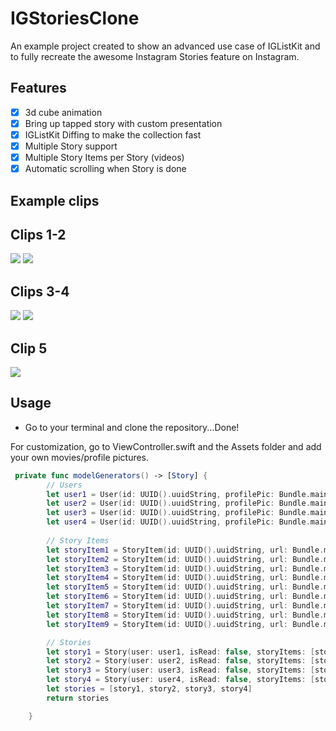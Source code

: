 # IGStoriesClone
An example project created to show an advanced use case of IGListKit and to fully recreate the awesome Instagram Stories feature on Instagram.


## Features

- [x] 3d cube animation
- [x] Bring up tapped story with custom presentation
- [x] IGListKit Diffing to make the collection fast
- [x] Multiple Story support
- [x] Multiple Story Items per Story (videos)
- [x] Automatic scrolling when Story is done

## Example clips

## Clips 1-2

<p>
  <img src = "https://github.com/jboo1212/IGStoriesClone/blob/master/igstories1.gif">
  <img src = "https://github.com/jboo1212/IGStoriesClone/blob/master/igstories2.gif">
  </p>
  
## Clips 3-4
<p>
  <img src = "https://github.com/jboo1212/IGStoriesClone/blob/master/igstories3.gif">
  <img src = "https://github.com/jboo1212/IGStoriesClone/blob/master/igstories4.gif">
</p>

## Clip 5

<p>
  <img src = "https://github.com/jboo1212/IGStoriesClone/blob/master/igstories5.gif">
</p>


## Usage
- Go to your terminal and clone the repository...Done!

For customization, go to ViewController.swift and the Assets folder and add your own movies/profile pictures.

```swift
 private func modelGenerators() -> [Story] {
        // Users
        let user1 = User(id: UUID().uuidString, profilePic: Bundle.main.url(forResource: "jeromeythehomie", withExtension: "jpg")!, handle: "jeromeythehomie")
        let user2 = User(id: UUID().uuidString, profilePic: Bundle.main.url(forResource: "mattlee077", withExtension: "jpg")!, handle: "mattlee077")
        let user3 = User(id: UUID().uuidString, profilePic: Bundle.main.url(forResource: "asethics", withExtension: "jpg")!, handle: "asethics")
        let user4 = User(id: UUID().uuidString, profilePic: Bundle.main.url(forResource: "nat.pat33", withExtension: "jpg")!, handle: "nat.pat33")
        
        // Story Items
        let storyItem1 = StoryItem(id: UUID().uuidString, url: Bundle.main.url(forResource: "IMG_0021", withExtension: "mov")!)
        let storyItem2 = StoryItem(id: UUID().uuidString, url: Bundle.main.url(forResource: "IMG_0460", withExtension: "mov")!)
        let storyItem3 = StoryItem(id: UUID().uuidString, url: Bundle.main.url(forResource: "IMG_1539", withExtension: "mov")!)
        let storyItem4 = StoryItem(id: UUID().uuidString, url: Bundle.main.url(forResource: "IMG_1636", withExtension: "mov")!)
        let storyItem5 = StoryItem(id: UUID().uuidString, url: Bundle.main.url(forResource: "IMG_1691", withExtension: "mov")!)
        let storyItem6 = StoryItem(id: UUID().uuidString, url: Bundle.main.url(forResource: "IMG_1704", withExtension: "mov")!)
        let storyItem7 = StoryItem(id: UUID().uuidString, url: Bundle.main.url(forResource: "IMG_1705", withExtension: "mov")!)
        let storyItem8 = StoryItem(id: UUID().uuidString, url: Bundle.main.url(forResource: "IMG_1706", withExtension: "mov")!)
        let storyItem9 = StoryItem(id: UUID().uuidString, url: Bundle.main.url(forResource: "IMG_1707", withExtension: "mov")!)

        // Stories
        let story1 = Story(user: user1, isRead: false, storyItems: [storyItem1, storyItem2, storyItem3])
        let story2 = Story(user: user2, isRead: false, storyItems: [storyItem4, storyItem5, storyItem6, storyItem7])
        let story3 = Story(user: user3, isRead: false, storyItems: [storyItem8])
        let story4 = Story(user: user4, isRead: false, storyItems: [storyItem9])
        let stories = [story1, story2, story3, story4]
        return stories

    }
```


